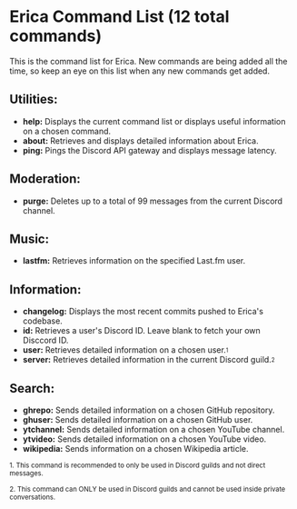 # Erica Command List (12 total commands)
This is the command list for Erica. New commands are being added all the time, so keep an eye on this list
when any new commands get added.

## Utilities:
* **help:** Displays the current command list or displays useful information on a chosen command. 
* **about:** Retrieves and displays detailed information about Erica.
* **ping:** Pings the Discord API gateway and displays message latency.

## Moderation:
* **purge:** Deletes up to a total of 99 messages from the current Discord channel.

## Music:
* **lastfm:** Retrieves information on the specified Last.fm user.

## Information:
* **changelog:** Displays the most recent commits pushed to Erica's codebase.
* **id:** Retrieves a user's Discord ID. Leave blank to fetch your own Disccord ID.
* **user:** Retrieves detailed information on a chosen user.<sub><sup>1</sup></sub>
* **server:** Retrieves detailed information in the current Discord guild.<sub><sup>2</sup></sub>

## Search:
* **ghrepo:** Sends detailed information on a chosen GitHub repository.
* **ghuser:** Sends detailed information on a chosen GitHub user.
* **ytchannel:** Sends detailed information on a chosen YouTube channel.
* **ytvideo:** Sends detailed information on a chosen YouTube video.
* **wikipedia:** Sends information on a chosen Wikipedia article.

<sub>1. This command is recommended to only be used in Discord guilds and not direct messages.</sub>

<sub>2. This command can ONLY be used in Discord guilds and cannot be used inside private conversations.</sub>